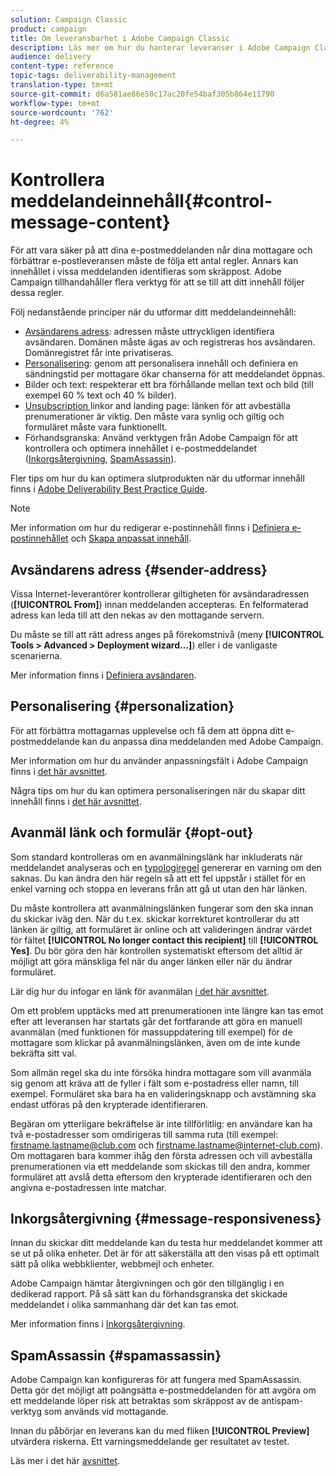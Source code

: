 ```yaml
---
solution: Campaign Classic
product: campaign
title: Om leveransbarhet i Adobe Campaign Classic
description: Läs mer om hur du hanterar leveranser i Adobe Campaign Classic.
audience: delivery
content-type: reference
topic-tags: deliverability-management
translation-type: tm+mt
source-git-commit: d6a581ae86e50c17ac20fe54baf305b864e11790
workflow-type: tm+mt
source-wordcount: '762'
ht-degree: 4%

---
```



# Kontrollera meddelandeinnehåll{#control-message-content}

För att vara säker på att dina e-postmeddelanden når dina mottagare och förbättrar e-postleveransen måste de följa ett antal regler. Annars kan innehållet i vissa meddelanden identifieras som skräppost. Adobe Campaign tillhandahåller flera verktyg för att se till att ditt innehåll följer dessa regler.

Följ nedanstående principer när du utformar ditt meddelandeinnehåll:

* [Avsändarens adress](#sender-address): adressen måste uttryckligen identifiera avsändaren. Domänen måste ägas av och registreras hos avsändaren. Domänregistret får inte privatiseras.
* [Personalisering](#personalization): genom att personalisera innehåll och definiera en sändningstid per mottagare ökar chanserna för att meddelandet öppnas.
* Bilder och text: respekterar ett bra förhållande mellan text och bild (till exempel 60 % text och 40 % bilder).
* [Unsubscription ](#opt-out) linkor and landing page: länken för att avbeställa prenumerationer är viktig. Den måste vara synlig och giltig och formuläret måste vara funktionellt.
* Förhandsgranska: Använd verktygen från Adobe Campaign för att kontrollera och optimera innehållet i e-postmeddelandet ([Inkorgsåtergivning](#message-responsiveness), [SpamAssassin](#spamassassin)).

Fler tips om hur du kan optimera slutprodukten när du utformar innehåll finns i [Adobe Deliverability Best Practice Guide](https://experienceleague.adobe.com/docs/deliverability-learn/deliverability-best-practice-guide/content-best-practices-for-optimal-delivery.html).

>[!NOTE]
>
>Mer information om hur du redigerar e-postinnehåll finns i [Definiera e-postinnehållet](../../delivery/using/defining-the-email-content.md) och [Skapa anpassat innehåll](../../delivery/using/design-and-personalize.md).

## Avsändarens adress {#sender-address}

Vissa Internet-leverantörer kontrollerar giltigheten för avsändaradressen (**[!UICONTROL From]**) innan meddelanden accepteras. En felformaterad adress kan leda till att den nekas av den mottagande servern.

Du måste se till att rätt adress anges på förekomstnivå (meny **[!UICONTROL Tools > Advanced > Deployment wizard...]**) eller i de vanligaste scenarierna.

Mer information finns i [Definiera avsändaren](../../delivery/using/defining-the-email-content.md).

## Personalisering {#personalization}

För att förbättra mottagarnas upplevelse och få dem att öppna ditt e-postmeddelande kan du anpassa dina meddelanden med Adobe Campaign.

Mer information om hur du använder anpassningsfält i Adobe Campaign finns i [det här avsnittet](../../delivery/using/personalization-fields.md).

Några tips om hur du kan optimera personaliseringen när du skapar ditt innehåll finns i [det här avsnittet](../../delivery/using/design-and-personalize.md#optimize-personalization).

## Avanmäl länk och formulär {#opt-out}

Som standard kontrolleras om en avanmälningslänk har inkluderats när meddelandet analyseras och en [typologiregel](../../delivery/using/steps-validating-the-delivery.md#validation-process-with-typologies) genererar en varning om den saknas. Du kan ändra den här regeln så att ett fel uppstår i stället för en enkel varning och stoppa en leverans från att gå ut utan den här länken.

Du måste kontrollera att avanmälningslänken fungerar som den ska innan du skickar iväg den. När du t.ex. skickar korrekturet kontrollerar du att länken är giltig, att formuläret är online och att valideringen ändrar värdet för fältet **[!UICONTROL No longer contact this recipient]** till **[!UICONTROL Yes]**. Du bör göra den här kontrollen systematiskt eftersom det alltid är möjligt att göra mänskliga fel när du anger länken eller när du ändrar formuläret.

Lär dig hur du infogar en länk för avanmälan [i det här avsnittet](../../delivery/using/personalization-blocks.md#personalization-blocks-example).

Om ett problem upptäcks med att prenumerationen inte längre kan tas emot efter att leveransen har startats går det fortfarande att göra en manuell avanmälan (med funktionen för massuppdatering till exempel) för de mottagare som klickar på avanmälningslänken, även om de inte kunde bekräfta sitt val.

Som allmän regel ska du inte försöka hindra mottagare som vill avanmäla sig genom att kräva att de fyller i fält som e-postadress eller namn, till exempel. Formuläret ska bara ha en valideringsknapp och avstämning ska endast utföras på den krypterade identifieraren.

Begäran om ytterligare bekräftelse är inte tillförlitlig: en användare kan ha två e-postadresser som omdirigeras till samma ruta (till exempel: firstname.lastname@club.com och firstname.lastname@internet-club.com). Om mottagaren bara kommer ihåg den första adressen och vill avbeställa prenumerationen via ett meddelande som skickas till den andra, kommer formuläret att avslå detta eftersom den krypterade identifieraren och den angivna e-postadressen inte matchar.

## Inkorgsåtergivning {#message-responsiveness}

Innan du skickar ditt meddelande kan du testa hur meddelandet kommer att se ut på olika enheter. Det är för att säkerställa att den visas på ett optimalt sätt på olika webbklienter, webbmejl och enheter.

Adobe Campaign hämtar återgivningen och gör den tillgänglig i en dedikerad rapport. På så sätt kan du förhandsgranska det skickade meddelandet i olika sammanhang där det kan tas emot.

Mer information finns i [Inkorgsåtergivning](../../delivery/using/inbox-rendering.md).

## SpamAssassin {#spamassassin}

Adobe Campaign kan konfigureras för att fungera med SpamAssassin. Detta gör det möjligt att poängsätta e-postmeddelanden för att avgöra om ett meddelande löper risk att betraktas som skräppost av de antispam-verktyg som används vid mottagande.

Innan du påbörjar en leverans kan du med fliken **[!UICONTROL Preview]** utvärdera riskerna. Ett varningsmeddelande ger resultatet av testet.

Läs mer i det här [avsnittet](../../delivery/using/spamassassin.md).
